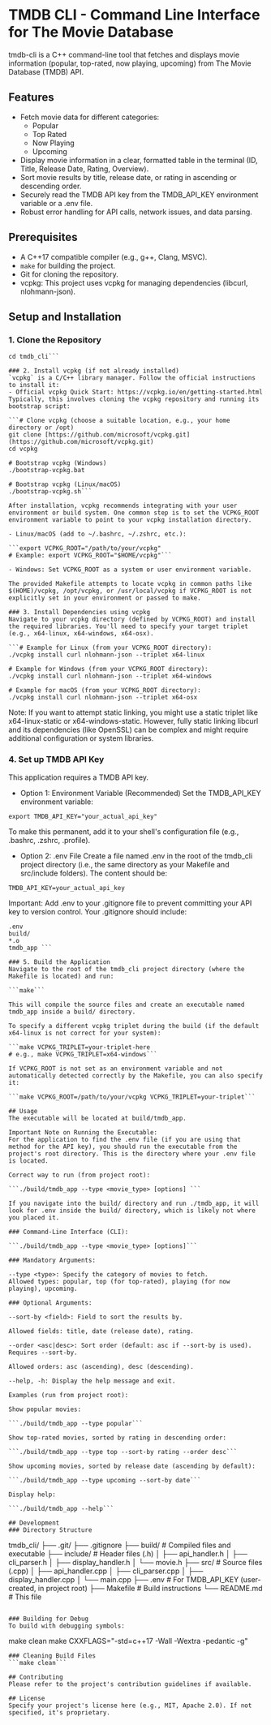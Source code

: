 # TMDB CLI - Command Line Interface for The Movie Database
tmdb-cli is a C++ command-line tool that fetches and displays movie information (popular, top-rated, now playing, upcoming) from The Movie Database (TMDB) API.

## Features
- Fetch movie data for different categories:
  - Popular
  - Top Rated
  - Now Playing
  - Upcoming
- Display movie information in a clear, formatted table in the terminal (ID, Title, Release Date, Rating, Overview).
- Sort movie results by title, release date, or rating in ascending or descending order.
- Securely read the TMDB API key from the TMDB_API_KEY environment variable or a .env file.
- Robust error handling for API calls, network issues, and data parsing.

## Prerequisites
- A C++17 compatible compiler (e.g., g++, Clang, MSVC).
- `make` for building the project.
- Git for cloning the repository.
- vcpkg: This project uses vcpkg for managing dependencies (libcurl, nlohmann-json).

## Setup and Installation
### 1. Clone the Repository
```git clone <repository-url>
cd tmdb_cli```

### 2. Install vcpkg (if not already installed)
`vcpkg` is a C/C++ library manager. Follow the official instructions to install it:
- Official vcpkg Quick Start: https://vcpkg.io/en/getting-started.html
Typically, this involves cloning the vcpkg repository and running its bootstrap script:

```# Clone vcpkg (choose a suitable location, e.g., your home directory or /opt)
git clone [https://github.com/microsoft/vcpkg.git](https://github.com/microsoft/vcpkg.git)
cd vcpkg

# Bootstrap vcpkg (Windows)
./bootstrap-vcpkg.bat

# Bootstrap vcpkg (Linux/macOS)
./bootstrap-vcpkg.sh```

After installation, vcpkg recommends integrating with your user environment or build system. One common step is to set the VCPKG_ROOT environment variable to point to your vcpkg installation directory.

- Linux/macOS (add to ~/.bashrc, ~/.zshrc, etc.):

```export VCPKG_ROOT="/path/to/your/vcpkg" 
# Example: export VCPKG_ROOT="$HOME/vcpkg"```

- Windows: Set VCPKG_ROOT as a system or user environment variable.

The provided Makefile attempts to locate vcpkg in common paths like $(HOME)/vcpkg, /opt/vcpkg, or /usr/local/vcpkg if VCPKG_ROOT is not explicitly set in your environment or passed to make.

### 3. Install Dependencies using vcpkg
Navigate to your vcpkg directory (defined by VCPKG_ROOT) and install the required libraries. You'll need to specify your target triplet (e.g., x64-linux, x64-windows, x64-osx).

```# Example for Linux (from your VCPKG_ROOT directory):
./vcpkg install curl nlohmann-json --triplet x64-linux

# Example for Windows (from your VCPKG_ROOT directory):
./vcpkg install curl nlohmann-json --triplet x64-windows

# Example for macOS (from your VCPKG_ROOT directory):
./vcpkg install curl nlohmann-json --triplet x64-osx
```
Note: If you want to attempt static linking, you might use a static triplet like x64-linux-static or x64-windows-static. However, fully static linking libcurl and its dependencies (like OpenSSL) can be complex and might require additional configuration or system libraries.

### 4. Set up TMDB API Key
This application requires a TMDB API key.

- Option 1: Environment Variable (Recommended)
Set the TMDB_API_KEY environment variable:

```export TMDB_API_KEY="your_actual_api_key"```

To make this permanent, add it to your shell's configuration file (e.g., .bashrc, .zshrc, .profile).

- Option 2: .env File
Create a file named .env in the root of the tmdb_cli project directory (i.e., the same directory as your Makefile and src/include folders).
The content should be:

```TMDB_API_KEY=your_actual_api_key```

Important: Add .env to your .gitignore file to prevent committing your API key to version control. Your .gitignore should include:

```# .gitignore
.env
build/
*.o
tmdb_app ```

### 5. Build the Application
Navigate to the root of the tmdb_cli project directory (where the Makefile is located) and run:

```make```

This will compile the source files and create an executable named tmdb_app inside a build/ directory.

To specify a different vcpkg triplet during the build (if the default x64-linux is not correct for your system):

```make VCPKG_TRIPLET=your-triplet-here 
# e.g., make VCPKG_TRIPLET=x64-windows```

If VCPKG_ROOT is not set as an environment variable and not automatically detected correctly by the Makefile, you can also specify it:

```make VCPKG_ROOT=/path/to/your/vcpkg VCPKG_TRIPLET=your-triplet```

## Usage
The executable will be located at build/tmdb_app.

Important Note on Running the Executable:
For the application to find the .env file (if you are using that method for the API key), you should run the executable from the project's root directory. This is the directory where your .env file is located.

Correct way to run (from project root):

```./build/tmdb_app --type <movie_type> [options] ```

If you navigate into the build/ directory and run ./tmdb_app, it will look for .env inside the build/ directory, which is likely not where you placed it.

### Command-Line Interface (CLI):

```./build/tmdb_app --type <movie_type> [options]```

### Mandatory Arguments:

--type <type>: Specify the category of movies to fetch.
Allowed types: popular, top (for top-rated), playing (for now playing), upcoming.

### Optional Arguments:

--sort-by <field>: Field to sort the results by.

Allowed fields: title, date (release date), rating.

--order <asc|desc>: Sort order (default: asc if --sort-by is used). Requires --sort-by.

Allowed orders: asc (ascending), desc (descending).

--help, -h: Display the help message and exit.

Examples (run from project root):

Show popular movies:

```./build/tmdb_app --type popular```

Show top-rated movies, sorted by rating in descending order:

```./build/tmdb_app --type top --sort-by rating --order desc```

Show upcoming movies, sorted by release date (ascending by default):

```./build/tmdb_app --type upcoming --sort-by date```

Display help:

```./build/tmdb_app --help```

## Development
### Directory Structure
```
tmdb_cli/
├── .git/
├── .gitignore
├── build/              # Compiled files and executable
├── include/            # Header files (.h)
│   ├── api_handler.h
│   ├── cli_parser.h
│   ├── display_handler.h
│   └── movie.h
├── src/                # Source files (.cpp)
│   ├── api_handler.cpp
│   ├── cli_parser.cpp
│   ├── display_handler.cpp
│   └── main.cpp
├── .env                # For TMDB_API_KEY (user-created, in project root)
├── Makefile            # Build instructions
└── README.md           # This file
```

### Building for Debug
To build with debugging symbols:

```
make clean
make CXXFLAGS="-std=c++17 -Wall -Wextra -pedantic -g"
```
### Cleaning Build Files
```make clean```

## Contributing
Please refer to the project's contribution guidelines if available.

## License
Specify your project's license here (e.g., MIT, Apache 2.0). If not specified, it's proprietary.
